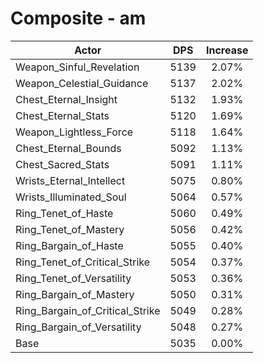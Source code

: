 # Composite - am
| Actor | DPS | Increase |
|---|:---:|:---:|
|Weapon_Sinful_Revelation|5139|2.07%|
|Weapon_Celestial_Guidance|5137|2.02%|
|Chest_Eternal_Insight|5132|1.93%|
|Chest_Eternal_Stats|5120|1.69%|
|Weapon_Lightless_Force|5118|1.64%|
|Chest_Eternal_Bounds|5092|1.13%|
|Chest_Sacred_Stats|5091|1.11%|
|Wrists_Eternal_Intellect|5075|0.80%|
|Wrists_Illuminated_Soul|5064|0.57%|
|Ring_Tenet_of_Haste|5060|0.49%|
|Ring_Tenet_of_Mastery|5056|0.42%|
|Ring_Bargain_of_Haste|5055|0.40%|
|Ring_Tenet_of_Critical_Strike|5054|0.37%|
|Ring_Tenet_of_Versatility|5053|0.36%|
|Ring_Bargain_of_Mastery|5050|0.31%|
|Ring_Bargain_of_Critical_Strike|5049|0.28%|
|Ring_Bargain_of_Versatility|5048|0.27%|
|Base|5035|0.00%|
